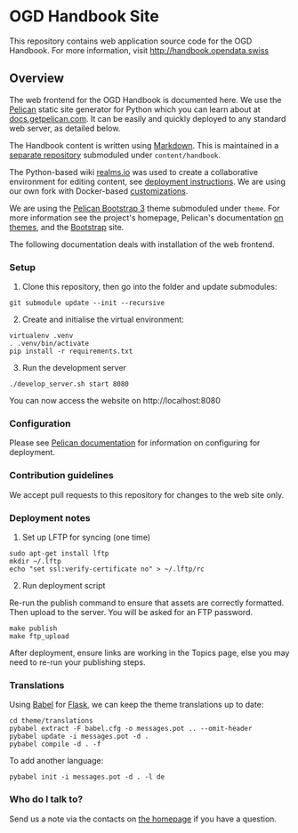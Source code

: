 # OGD Handbook Site #

This repository contains web application source code for the OGD Handbook. For more information, visit http://handbook.opendata.swiss

## Overview ##

The web frontend for the OGD Handbook is documented here. We use the [Pelican](http://getpelican.com) static site generator for Python which you can learn about at [docs.getpelican.com](http://docs.getpelican.com). It can be easily and quickly deployed to any standard web server, as detailed below.

The Handbook content is written using [Markdown](https://bitbucket.org/tutorials/markdowndemo). This is maintained in a [separate repository](https://bitbucket.org/loleg/ch-ogd-handbook) submoduled under `content/handbook`.

The Python-based wiki [realms.io](http://realms.io) was used to create a collaborative environment for editing content, see [deployment instructions](https://github.com/scragg0x/realms-wiki). We are using our own fork with Docker-based [customizations](https://github.com/loleg/realms-wiki/tree/postgres/docker).

We are using the [Pelican Bootstrap 3](https://github.com/datalets/pelican-bootstrap3/) theme submoduled under `theme`. For more information see the project's homepage, Pelican's documentation [on themes](http://docs.getpelican.com/en/3.5.0/themes.html), and the [Bootstrap](http://getbootstrap.com/) site.

The following documentation deals with installation of the web frontend.

### Setup ###

1) Clone this repository, then go into the folder and update submodules:

```
git submodule update --init --recursive
```

2) Create and initialise the virtual environment:

```
virtualenv .venv
. .venv/bin/activate
pip install -r requirements.txt
```

3) Run the development server

```
./develop_server.sh start 8080
```

You can now access the website on http://localhost:8080

### Configuration ###

Please see [Pelican documentation](http://docs.getpelican.com/en/latest/settings.html) for information on configuring for deployment.

### Contribution guidelines ###

We accept pull requests to this repository for changes to the web site only.

### Deployment notes ###

1) Set up LFTP for syncing (one time)

```
sudo apt-get install lftp
mkdir ~/.lftp
echo "set ssl:verify-certificate no" > ~/.lftp/rc
```

2) Run deployment script

Re-run the publish command to ensure that assets are correctly formatted. Then upload to the server. You will be asked for an FTP password.

```
make publish
make ftp_upload
```

After deployment, ensure links are working in the Topics page, else you may need to re-run your publishing steps.

### Translations ###

Using [Babel](http://babel.pocoo.org/) for [Flask](http://pythonhosted.org/Flask-Babel/#translating-applications), we can keep the theme translations up to date:

```
cd theme/translations
pybabel extract -F babel.cfg -o messages.pot .. --omit-header
pybabel update -i messages.pot -d .
pybabel compile -d . -f
```

To add another language:
```
pybabel init -i messages.pot -d . -l de
```

### Who do I talk to? ###

Send us a note via the contacts on [the homepage](http://handbook.opendata.swiss) if you have a question.
